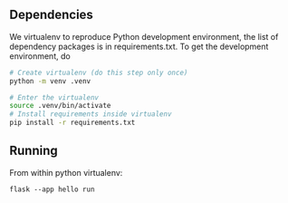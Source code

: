 ## Dependencies

We virtualenv to reproduce Python development environment, the list of
dependency packages is in requirements.txt. To get the development environment,
do

```sh
# Create virtualenv (do this step only once)
python -m venv .venv

# Enter the virtualenv
source .venv/bin/activate
# Install requirements inside virtualenv
pip install -r requirements.txt
```

## Running

From within python virtualenv:

```
flask --app hello run
```
